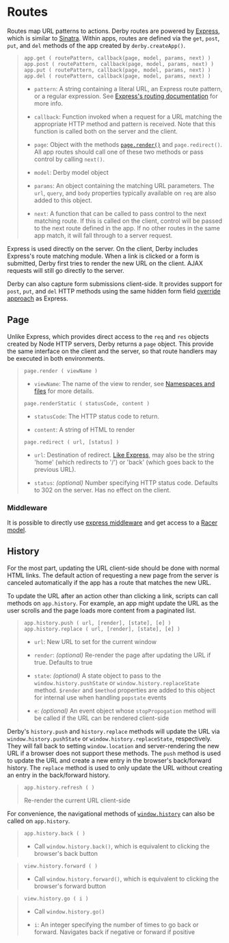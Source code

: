 # Routes

Routes map URL patterns to actions. Derby routes are powered by [Express](http://expressjs.com/), which is similar to [Sinatra](http://www.sinatrarb.com/). Within apps, routes are defined via the `get`, `post`, `put`, and `del` methods of the app created by `derby.createApp()`.

> `app.get ( routePattern, callback(page, model, params, next) )`  
> `app.post ( routePattern, callback(page, model, params, next) )`  
> `app.put ( routePattern, callback(page, model, params, next) )`  
> `app.del ( routePattern, callback(page, model, params, next) )`  
>
> * `pattern`: A string containing a literal URL, an Express route pattern, or a regular expression. See [Express's routing documentation](http://expressjs.com/guide/routing.html) for more info.
>
> * `callback`: Function invoked when a request for a URL matching the appropriate HTTP method and pattern is received. Note that this function is called both on the server and the client.
>
> * `page`: Object with the methods [`page.render()`](#pagerender)  and `page.redirect()`. All app routes should call one of these two methods or pass control by calling `next()`.
>
> * `model`: Derby model object
>
> * `params`: An object containing the matching URL parameters. The `url`, `query`, and `body` properties typically available on `req` are also added to this object.
>
> * `next`: A function that can be called to pass control to the next matching route. If this is called on the client, control will be passed to the next route defined in the app. If no other routes in the same app match, it will fall through to a server request.

Express is used directly on the server. On the client, Derby includes Express's route matching module. When a link is clicked or a form is submitted, Derby first tries to render the new URL on the client. AJAX requests will still go directly to the server.

Derby can also capture form submissions client-side. It provides support for `post`, `put`, and `del` HTTP methods using the same hidden form field [override approach](http://expressjs.com/guide.html#http-methods) as Express.

## Page

Unlike Express, which provides direct access to the `req` and `res` objects created by Node HTTP servers, Derby returns a `page` object. This provide the same interface on the client and the server, so that route handlers may be executed in both environments.

> `page.render ( viewName )`
>
> * `viewName`: The name of the view to render, see [Namespaces and files](../views/namespaces-and-files) for more details.
>
>
> `page.renderStatic ( statusCode, content )`
>
> * `statusCode`: The HTTP status code to return.
>
> * `content`: A string of HTML to render
>
> `page.redirect ( url, [status] )`
>
> * `url`: Destination of redirect. [Like Express][expressRedirect], may also be the string 'home' (which redirects to '/') or 'back' (which goes back to the previous URL).
>
> * `status`: *(optional)* Number specifying HTTP status code. Defaults to 302 on the server. Has no effect on the client.

[expressRedirect]: http://expressjs.com/guide.html#res.redirect()


### Middleware

It is possible to directly use [express middleware](http://expressjs.com/guide/using-middleware.html) and get access to a [Racer model](../models#methods).


## History

For the most part, updating the URL client-side should be done with normal HTML links. The default action of requesting a new page from the server is canceled automatically if the app has a route that matches the new URL.

To update the URL after an action other than clicking a link, scripts can call methods on `app.history`. For example, an app might update the URL as the user scrolls and the page loads more content from a paginated list.

> `app.history.push ( url, [render], [state], [e] )`  
> `app.history.replace ( url, [render], [state], [e] )`  
>
> * `url`: New URL to set for the current window
>
> * `render`: *(optional)* Re-render the page after updating the URL if true. Defaults to true
>
> * `state`: *(optional)* A state object to pass to the `window.history.pushState` or `window.history.replaceState` method. `$render` and `$method` properties are added to this object for internal use when handling `popstate` events
>
> * `e`: *(optional)* An event object whose `stopPropogation` method will be called if the URL can be rendered client-side

Derby's `history.push` and `history.replace` methods will update the URL via `window.history.pushState` or `window.history.replaceState`, respectively. They will fall back to setting `window.location` and server-rendering the new URL if a browser does not support these methods. The `push` method is used to update the URL and create a new entry in the browser's back/forward history. The `replace` method is used to only update the URL without creating an entry in the back/forward history.

> `app.history.refresh ( )`
>
> Re-render the current URL client-side

For convenience, the navigational methods of [`window.history`](https://developer.mozilla.org/en/DOM/window.history) can also be called on `app.history`.

> `app.history.back ( )`
>
> * Call `window.history.back()`, which is equivalent to clicking the browser's back button

> `view.history.forward ( )`
>
> * Call `window.history.forward()`, which is equivalent to clicking the browser's forward button

> `view.history.go ( i )`
>
> * Call `window.history.go()`
>
> * `i`: An integer specifying the number of times to go back or forward. Navigates back if negative or forward if positive